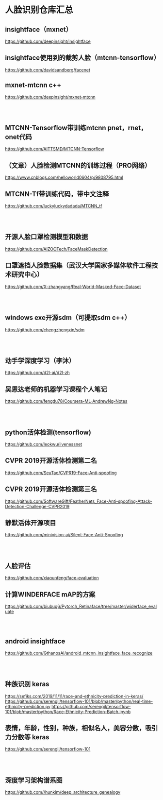 # 人脸识别仓库汇总

## insightface（mxnet）
https://github.com/deepinsight/insightface

## insightface使用到的裁剪人脸（mtcnn-tensorflow）
https://github.com/davidsandberg/facenet

## mxnet-mtcnn c++
https://github.com/deepinsight/mxnet-mtcnn

<br/><br/>

## MTCNN-Tensorflow带训练mtcnn pnet，rnet，onet代码
https://github.com/AITTSMD/MTCNN-Tensorflow
## （文章）人脸检测MTCNN的训练过程（PRO网络）
https://www.cnblogs.com/helloworld0604/p/9808795.html
## MTCNN-Tf带训练代码，带中文注释
https://github.com/luckyluckydadada/MTCNN_tf


<br/><br/>

## 开源人脸口罩检测模型和数据
https://github.com/AIZOOTech/FaceMaskDetection
## 口罩遮挡人脸数据集（武汉大学国家多媒体软件工程技术研究中心）
https://github.com/X-zhangyang/Real-World-Masked-Face-Dataset

<br/><br/>

## windows exe开源sdm（可提取sdm c++）
https://github.com/chengzhengxin/sdm

<br/><br/>

## 动手学深度学习（李沐）
https://github.com/d2l-ai/d2l-zh
## 吴恩达老师的机器学习课程个人笔记
https://github.com/fengdu78/Coursera-ML-AndrewNg-Notes

<br/><br/>

## python活体检测(tensorflow)
https://github.com/leokwu/livenessnet
## CVPR 2019开源活体检测第二名
https://github.com/SeuTao/CVPR19-Face-Anti-spoofing
## CVPR 2019开源活体检测第三名
https://github.com/SoftwareGift/FeatherNets_Face-Anti-spoofing-Attack-Detection-Challenge-CVPR2019
## 静默活体开源项目
https://github.com/minivision-ai/Silent-Face-Anti-Spoofing

<br/><br/>

## 人脸评估
https://github.com/xiaqunfeng/face-evaluation
## 计算WINDERFACE mAP的方案
https://github.com/biubug6/Pytorch_Retinaface/tree/master/widerface_evaluate

<br/><br/>

## android insightface
https://github.com/GthanosAI/android_mtcnn_insightface_face_recognize

<br/><br/>

## 种族识别 keras
https://sefiks.com/2019/11/11/race-and-ethnicity-prediction-in-keras/
https://github.com/serengil/tensorflow-101/blob/master/python/real-time-ethnicity-prediction.py
https://github.com/serengil/tensorflow-101/blob/master/python/Race-Ethnicity-Prediction-Batch.ipynb
## 表情，年龄，性别，种族，相似名人，美容分数，吸引力分数等 keras
https://github.com/serengil/tensorflow-101

<br/><br/>

## 深度学习架构谱系图
https://github.com//hunkim/deep_architecture_genealogy

<br/><br/>